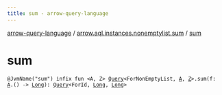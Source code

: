 ```yaml
---
title: sum - arrow-query-language
---
```


[arrow-query-language](../index.html) / [arrow.aql.instances.nonemptylist.sum](index.html) / [sum](./sum.html)

# sum

`@JvmName("sum") infix fun <A, Z> `[`Query`](../arrow.aql/-query/index.html)`<ForNonEmptyList, `[`A`](sum.html#A)`, `[`Z`](sum.html#Z)`>.sum(f: `[`A`](sum.html#A)`.() -> `[`Long`](https://kotlinlang.org/api/latest/jvm/stdlib/kotlin/-long/index.html)`): `[`Query`](../arrow.aql/-query/index.html)`<ForId, `[`Long`](https://kotlinlang.org/api/latest/jvm/stdlib/kotlin/-long/index.html)`, `[`Long`](https://kotlinlang.org/api/latest/jvm/stdlib/kotlin/-long/index.html)`>`